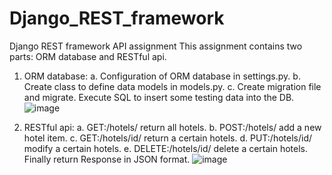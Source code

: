 # Django_REST_framework
Django REST framework API assignment
This assignment contains two parts: ORM database and RESTful api.
1. ORM database:
  a. Configuration of ORM database in settings.py.
  b. Create class to define data models in models.py.
  c. Create migration file and migrate.
Execute SQL to insert some testing data into the DB.
![image](https://github.com/QingSuMCDA/Django_REST_framework/blob/main/IMG/hotel_db.jpg)

2. RESTful api:
a. GET:/hotels/	return all hotels.
b. POST:/hotels/	add a new hotel item.
c. GET:/hotels/id/	return a certain hotels.
d. PUT:/hotels/id/	modify a certain hotels.
e. DELETE:/hotels/id/	delete a certain hotels.
Finally return Response in JSON format.
![image](https://github.com/QingSuMCDA/Django_REST_framework/blob/main/IMG/get_method.jpg)
